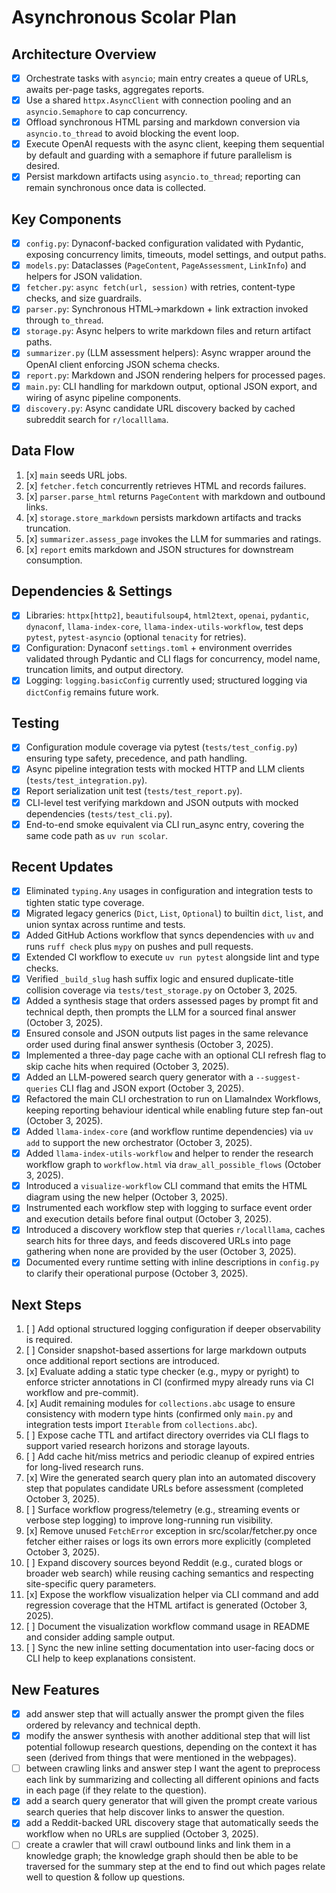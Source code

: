 # Asynchronous Scolar Plan

## Architecture Overview

- [x] Orchestrate tasks with `asyncio`; main entry creates a queue of URLs, awaits per-page tasks, aggregates reports.
- [x] Use a shared `httpx.AsyncClient` with connection pooling and an `asyncio.Semaphore` to cap concurrency.
- [x] Offload synchronous HTML parsing and markdown conversion via `asyncio.to_thread` to avoid blocking the event loop.
- [x] Execute OpenAI requests with the async client, keeping them sequential by default and guarding with a semaphore if future parallelism is desired.
- [x] Persist markdown artifacts using `asyncio.to_thread`; reporting can remain synchronous once data is collected.

## Key Components

- [x] `config.py`: Dynaconf-backed configuration validated with Pydantic, exposing concurrency limits, timeouts, model settings, and output paths.
- [x] `models.py`: Dataclasses (`PageContent`, `PageAssessment`, `LinkInfo`) and helpers for JSON validation.
- [x] `fetcher.py`: `async fetch(url, session)` with retries, content-type checks, and size guardrails.
- [x] `parser.py`: Synchronous HTML→markdown + link extraction invoked through `to_thread`.
- [x] `storage.py`: Async helpers to write markdown files and return artifact paths.
- [x] `summarizer.py` (LLM assessment helpers): Async wrapper around the OpenAI client enforcing JSON schema checks.
- [x] `report.py`: Markdown and JSON rendering helpers for processed pages.
- [x] `main.py`: CLI handling for markdown output, optional JSON export, and wiring of async pipeline components.
- [x] `discovery.py`: Async candidate URL discovery backed by cached subreddit search for `r/localllama`.

## Data Flow

1. [x] `main` seeds URL jobs.
2. [x] `fetcher.fetch` concurrently retrieves HTML and records failures.
3. [x] `parser.parse_html` returns `PageContent` with markdown and outbound links.
4. [x] `storage.store_markdown` persists markdown artifacts and tracks truncation.
5. [x] `summarizer.assess_page` invokes the LLM for summaries and ratings.
6. [x] `report` emits markdown and JSON structures for downstream consumption.

## Dependencies & Settings

- [x] Libraries: `httpx[http2]`, `beautifulsoup4`, `html2text`, `openai`, `pydantic`, `dynaconf`, `llama-index-core`, `llama-index-utils-workflow`, test deps `pytest`, `pytest-asyncio` (optional `tenacity` for retries).
- [x] Configuration: Dynaconf `settings.toml` + environment overrides validated through Pydantic and CLI flags for concurrency, model name, truncation limits, and output directory.
- [x] Logging: `logging.basicConfig` currently used; structured logging via `dictConfig` remains future work.

## Testing

- [x] Configuration module coverage via pytest (`tests/test_config.py`) ensuring type safety, precedence, and path handling.
- [x] Async pipeline integration tests with mocked HTTP and LLM clients (`tests/test_integration.py`).
- [x] Report serialization unit test (`tests/test_report.py`).
- [x] CLI-level test verifying markdown and JSON outputs with mocked dependencies (`tests/test_cli.py`).
- [x] End-to-end smoke equivalent via CLI run_async entry, covering the same code path as `uv run scolar`.

## Recent Updates

- [x] Eliminated `typing.Any` usages in configuration and integration tests to tighten static type coverage.
- [x] Migrated legacy generics (`Dict`, `List`, `Optional`) to builtin `dict`, `list`, and union syntax across runtime and tests.
- [x] Added GitHub Actions workflow that syncs dependencies with `uv` and runs `ruff check` plus `mypy` on pushes and pull requests.
- [x] Extended CI workflow to execute `uv run pytest` alongside lint and type checks.
- [x] Verified `_build_slug` hash suffix logic and ensured duplicate-title collision coverage via `tests/test_storage.py` on October 3, 2025.
- [x] Added a synthesis stage that orders assessed pages by prompt fit and technical depth, then prompts the LLM for a sourced final answer (October 3, 2025).
- [x] Ensured console and JSON outputs list pages in the same relevance order used during final answer synthesis (October 3, 2025).
- [x] Implemented a three-day page cache with an optional CLI refresh flag to skip cache hits when required (October 3, 2025).
- [x] Added an LLM-powered search query generator with a `--suggest-queries` CLI flag and JSON export (October 3, 2025).
- [x] Refactored the main CLI orchestration to run on LlamaIndex Workflows, keeping reporting behaviour identical while enabling future step fan-out (October 3, 2025).
- [x] Added `llama-index-core` (and workflow runtime dependencies) via `uv add` to support the new orchestrator (October 3, 2025).
- [x] Added `llama-index-utils-workflow` and helper to render the research workflow graph to `workflow.html` via `draw_all_possible_flows` (October 3, 2025).
- [x] Introduced a `visualize-workflow` CLI command that emits the HTML diagram using the new helper (October 3, 2025).
- [x] Instrumented each workflow step with logging to surface event order and execution details before final output (October 3, 2025).
- [x] Introduced a discovery workflow step that queries `r/localllama`, caches search hits for three days, and feeds discovered URLs into page gathering when none are provided by the user (October 3, 2025).
- [x] Documented every runtime setting with inline descriptions in `config.py` to clarify their operational purpose (October 3, 2025).

## Next Steps

1. [ ] Add optional structured logging configuration if deeper observability is required.
2. [ ] Consider snapshot-based assertions for large markdown outputs once additional report sections are introduced.
3. [x] Evaluate adding a static type checker (e.g., mypy or pyright) to enforce stricter annotations in CI (confirmed mypy already runs via CI workflow and pre-commit).
4. [x] Audit remaining modules for `collections.abc` usage to ensure consistency with modern type hints (confirmed only `main.py` and integration tests import `Iterable` from `collections.abc`).
5. [ ] Expose cache TTL and artifact directory overrides via CLI flags to support varied research horizons and storage layouts.
6. [ ] Add cache hit/miss metrics and periodic cleanup of expired entries for long-lived research runs.
7. [x] Wire the generated search query plan into an automated discovery step that populates candidate URLs before assessment (completed October 3, 2025).
8. [ ] Surface workflow progress/telemetry (e.g., streaming events or verbose step logging) to improve long-running run visibility.
9. [x] Remove unused `FetchError` exception in src/scolar/fetcher.py once fetcher either raises or logs its own errors more explicitly (completed October 3, 2025).
10. [ ] Expand discovery sources beyond Reddit (e.g., curated blogs or broader web search) while reusing caching semantics and respecting site-specific query parameters.
11. [x] Expose the workflow visualization helper via CLI command and add regression coverage that the HTML artifact is generated (October 3, 2025).
12. [ ] Document the visualization workflow command usage in README and consider adding sample output.
13. [ ] Sync the new inline setting documentation into user-facing docs or CLI help to keep explanations consistent.

## New Features

- [x] add answer step that will actually answer the prompt given the files ordered by relevancy and technical depth.
- [x] modify the answer synthesis with another additional step that will list potential followup research questions, depending on the context it has seen (derived from things that were mentioned in the webpages).
- [ ] between crawling links and answer step I want the agent to preprocess each link by summarizing and collecting all different opinions and facts in each page (if they relate to the question).
- [x] add a search query generator that will given the prompt create various search queries that help discover links to answer the question.
- [x] add a Reddit-backed URL discovery stage that automatically seeds the workflow when no URLs are supplied (October 3, 2025).
- [ ] create a crawler that will crawl outbound links and link them in a knowledge graph; the knowledge graph should then be able to be traversed for the summary step at the end to find out which pages relate well to question & follow up questions.
